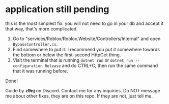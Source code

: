 # application still pending
this is the most simplest fix. you will not need to go in your db and accept it that way, that's more complicated.

1. Go to "services/Roblox/Roblox.Website/Controllers/Internal" and open `BypassController.cs`.
2. Find somewhere to put it. I recommend you put it somewhere towards the bottom or below the first-second HttpGet thing.
3. Visit the terminal that is running `dotnet run` or `dotnet run --configuration Release` and do CTRL+C, then run the same command that it was running before.

Done!

Guide by **z9nj** on Discord.
Contact me for any inquiries. Do NOT message me about other fixes, they are on this repo. If they are not, just tell me.
